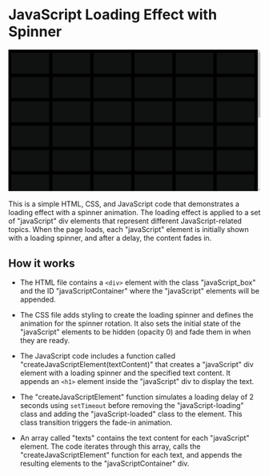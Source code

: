 # JavaScript Loading Effect with Spinner

![Loading Effect with Spinner](Loading%20Effect%20with%20Spinner.png)

This is a simple HTML, CSS, and JavaScript code that demonstrates a loading effect with a spinner animation. The loading effect is applied to a set of "javaScript" div elements that represent different JavaScript-related topics. When the page loads, each "javaScript" element is initially shown with a loading spinner, and after a delay, the content fades in.

## How it works

- The HTML file contains a `<div>` element with the class "javaScript_box" and the ID "javaScriptContainer" where the "javaScript" elements will be appended.

- The CSS file adds styling to create the loading spinner and defines the animation for the spinner rotation. It also sets the initial state of the "javaScript" elements to be hidden (opacity 0) and fade them in when they are ready.

- The JavaScript code includes a function called "createJavaScriptElement(textContent)" that creates a "javaScript" div element with a loading spinner and the specified text content. It appends an `<h1>` element inside the "javaScript" div to display the text.

- The "createJavaScriptElement" function simulates a loading delay of 2 seconds using `setTimeout` before removing the "javaScript-loading" class and adding the "javaScript-loaded" class to the element. This class transition triggers the fade-in animation.

- An array called "texts" contains the text content for each "javaScript" element. The code iterates through this array, calls the "createJavaScriptElement" function for each text, and appends the resulting elements to the "javaScriptContainer" div.


